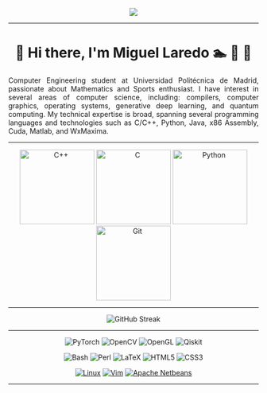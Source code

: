 
<!--
https://shields.io/badges
https://simpleicons.org/
https://github.com/simple-icons/simple-icons/blob/master/slugs.md
-->
<p align="center">
<img src="https://blogger.googleusercontent.com/img/b/R29vZ2xl/AVvXsEhnWJMovZGvyzk03PimzCaICA3g1nkbQMmuPVZ1cXcDO-qQur2919Qowg_4UZeSj-GJk7zly9G6ub-dpXM52D8ZyxALBTvPyNS-1qePaNjackCtBSLnoDVt7QtxTD6cBE09DoiiU023QD_rfwLd52Nqq6rPqC7qgJQZLreU85eGXE-F2J9qbSXFKnDB0e8/w1684-h1069-p-k-no-nu/1710450863143.jpeg">
</p>

<hr>

<h1 align="center">👋 Hi there, I'm Miguel Laredo 🏊 🚴 🏃</h1>

<div align="justify">
Computer Engineering student at Universidad Politécnica de Madrid, passionate about Mathematics and Sports enthusiast. I have interest in several areas of computer science, including: compilers, computer graphics, operating systems, generative deep learning, and quantum computing. My technical expertise is broad, spanning several programming languages and technologies such as C/C++, Python, Java, x86 Assembly, Cuda, Matlab, and WxMaxima.
</div>

<hr>

<p align="center">
  <a href="https://isocpp.org/"><img alt="C++" width=150 height=auto src="https://img.shields.io/badge/_-_?style=flat-square&logo=cplusplus&logoColor=%2300599C&color=rgba(0%2C%200%2C%200%2C%200)"></a>
  <a href="https://www.iso.org/standard/74528.html"><img alt="C" width=150 height=auto src="https://img.shields.io/badge/_-_?style=flat-square&logo=c&logoColor=%23A8B9CC&color=rgba(0%2C%200%2C%200%2C%200)"></a>
  <a href="https://www.python.org/"><img alt="Python" width=150 height=auto alt="Static Badge" src="https://img.shields.io/badge/_-_?style=flat-square&logo=python&logoColor=%233776AB&color=rgba(0%2C%200%2C%200%2C%200)"></a>
  <a href="https://git-scm.com/"><img alt="Git" width=150 height=auto src="https://img.shields.io/badge/_-_?style=flat-square&logo=git&logoColor=%23F05032&color=rgba(0%2C%200%2C%200%2C%200)"></a>
  <!--
  <a href="https://isocpp.org/"> <img width="90" height="auto" src="https://i.imgur.com/Ao2P8iG.png" alt="C++"> </a>
  <a href="https://www.iso.org/standard/74528.html"> <img width="90" height="auto" src="https://i.imgur.com/zINUxVf.png" alt="C">
  <a href="https://www.python.org/"> <img width="100" height="auto" src="https://github.com/jalbertsr/logo-badge-images/blob/master/img/rsz_python.png?raw=true" alt="Python">
  <a href="https://git-scm.com/"> <img width="100" height="auto" src="https://www.vectorlogo.zone/logos/git-scm/git-scm-icon.svg" alt="Git">
  -->
</p>

<hr>

<p align="center">
   <img src="https://streak-stats.demolab.com?user=laredo02&theme=transparent&hide_border=true&mode=weekly" alt="GitHub Streak" />
</p>

<hr>

<p align="center">
  <img src="https://img.shields.io/badge/PyTorch-%23EE4C2C.svg?style=for-the-badge&logo=PyTorch&logoColor=white" alt="PyTorch">
  <!--<img src="https://img.shields.io/badge/TensorFlow-FF6F00?style=for-the-badge&logo=tensorflow&logoColor=white" alt="TensorFlow">-->
  <img src="https://img.shields.io/badge/opencv-%23white.svg?style=for-the-badge&logo=opencv&logoColor=white" alt="OpenCV">
  <img src="https://img.shields.io/badge/OpenGL-%23FFFFFF.svg?style=for-the-badge&logo=opengl" alt="OpenGL">
  <!--<img src="https://img.shields.io/badge/Qt-41CD52?style=for-the-badge&logo=qt&logoColor=white" alt="Qt">-->
  <img src="https://img.shields.io/badge/Qiskit-%236929C4.svg?style=for-the-badge&logo=Qiskit&logoColor=white" alt="Qiskit">
</p>

<p align="center">
  <img src="https://img.shields.io/badge/Shell_Script-121011?style=for-the-badge&logo=gnu-bash&logoColor=white" alt="Bash">
  <!--<img src="https://img.shields.io/badge/Rust-black?style=for-the-badge&logo=rust&logoColor=#E57324" alt="Rust">-->
  <img src="https://img.shields.io/badge/Perl-39457E?style=for-the-badge&logo=perl&logoColor=white" alt="Perl">
  <!--img src="https://img.shields.io/badge/Haskell-5D4F85?style=for-the-badge&logo=haskell&logoColor=white" alt="Haskell">-->
  <img src="https://img.shields.io/badge/latex-%23008080.svg?style=for-the-badge&logo=latex&logoColor=white" alt="LaTeX">
  <img src="https://img.shields.io/badge/html5-%23E34F26.svg?style=for-the-badge&logo=html5&logoColor=white" alt="HTML5">
  <img src="https://img.shields.io/badge/CSS3-1572B6?style=for-the-badge&logo=css3&logoColor=white" alt="CSS3">
</p>

<p align="center">
  <a href="https://www.kernel.org/"><img src="https://img.shields.io/badge/Linux-FCC624?style=for-the-badge&logo=linux&logoColor=black" alt="Linux"></a>
  <a href="https://www.vim.org/"><img src="https://img.shields.io/badge/VIM-%2311AB00.svg?style=for-the-badge&logo=vim&logoColor=white" alt="Vim"></a>
  <!--<a href="https://www.gnu.org/software/emacs/"><img src="https://img.shields.io/badge/Emacs-%237F5AB6.svg?&style=for-the-badge&logo=gnu-emacs&logoColor=white" alt="Emacs"></a>-->
  <!--<a href="https://alacritty.org/"><img src="https://img.shields.io/badge/alacritty-F46D01?style=for-the-badge&logo=alacritty&logoColor=white" alt="Alacritty"></a>-->
  <a href="https://netbeans.apache.org/front/main/index.html"><img src="https://img.shields.io/badge/apache%20netbeans-1B6AC6?style=for-the-badge&logo=apache%20netbeans%20IDE&logoColor=white" alt="Apache Netbeans"></a>
</p>

<hr>



